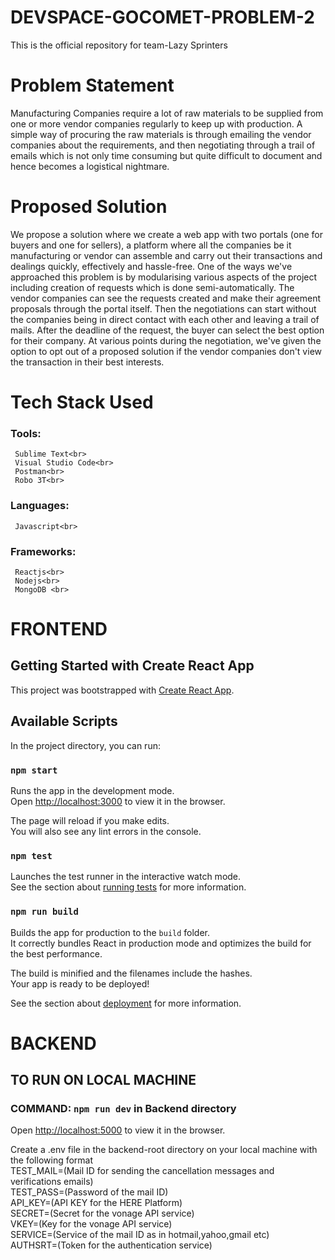 # DEVSPACE-GOCOMET-PROBLEM-2

This is the official repository for team-Lazy Sprinters

# Problem Statement

Manufacturing Companies require a lot of raw materials to be supplied from one or more vendor companies regularly to keep up with production. A simple way of procuring the raw materials is through emailing the vendor companies about the requirements, and then negotiating through a trail of emails which is not only time consuming but quite difficult to document and hence becomes a logistical nightmare.

# Proposed Solution

We propose a solution where we create a web app with two portals (one for buyers and one for sellers), a platform where all the companies be it manufacturing or vendor can assemble and carry out their transactions and dealings quickly, effectively and hassle-free. One of the ways we've approached this problem is by modularising various aspects of the project including creation of requests which is done semi-automatically. The vendor companies can see the requests created and make their agreement proposals through the portal itself. Then the negotiations can start without the companies being in direct contact with each other and leaving a trail of mails. After the deadline of the request, the buyer can select the best option for their company. At various points during the negotiation, we've given the option to opt out of a proposed solution if the vendor companies don't view the transaction in their best interests.

# Tech Stack Used

  ### Tools:
     Sublime Text<br>
     Visual Studio Code<br>
     Postman<br>
     Robo 3T<br>
  ### Languages:
     Javascript<br>
  ### Frameworks:
     Reactjs<br>
     Nodejs<br>
     MongoDB <br>


# FRONTEND

## Getting Started with Create React App

This project was bootstrapped with [Create React App](https://github.com/facebook/create-react-app).

## Available Scripts

In the project directory, you can run:

### `npm start`

Runs the app in the development mode.\
Open [http://localhost:3000](http://localhost:3000) to view it in the browser.

The page will reload if you make edits.\
You will also see any lint errors in the console.

### `npm test`

Launches the test runner in the interactive watch mode.\
See the section about [running tests](https://facebook.github.io/create-react-app/docs/running-tests) for more information.

### `npm run build`

Builds the app for production to the `build` folder.\
It correctly bundles React in production mode and optimizes the build for the best performance.

The build is minified and the filenames include the hashes.\
Your app is ready to be deployed!

See the section about [deployment](https://facebook.github.io/create-react-app/docs/deployment) for more information.
  
# BACKEND
## TO RUN ON LOCAL MACHINE<br>
### COMMAND: `npm run dev` in Backend directory<br>
Open [http://localhost:5000](http://localhost:5000) to view it in the browser.<br>

Create a .env file in the backend-root directory on your local machine with the following format<br>
TEST_MAIL=(Mail ID for sending the cancellation messages and verifications emails)<br>
TEST_PASS=(Password of the mail ID)<br>
API_KEY=(API KEY for the HERE Platform)<br>
SECRET=(Secret for the vonage API service)<br>
VKEY=(Key for the vonage API service)<br>
SERVICE=(Service of the mail ID as in hotmail,yahoo,gmail etc)<br>
AUTHSRT=(Token for the authentication service)<br>

